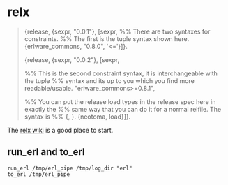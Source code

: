 # relx
>{release, {sexpr, "0.0.1"},
> [sexpr,
>  %% There are two syntaxes for constraints.
>  %% The first is the tuple syntax shown here.
>  {erlware_commons, "0.8.0", '<='}]}.
>
>{release, {sexpr, "0.0.2"},
> [sexpr,
>
>  %% This is the second constraint syntax, it is interchangeable with the tuple
>  %% syntax and its up to you which you find more readable/usable.
>  "erlware_commons>=0.8.1",
>
>  %% You can put the release load types in the release spec here in exactly the
>  %% same way that you can do it for a normal relfile. The syntax is
>  %% {<constraint>, <type>}.
>  {neotoma, load}]}.

The [relx wiki](https://github.com/erlware/relx/wiki) is a good place to start.


## run_erl and to_erl

``` shell
run_erl /tmp/erl_pipe /tmp/log_dir "erl"
to_erl /tmp/erl_pipe
```

